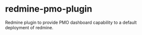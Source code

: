 redmine-pmo-plugin
==================

Redmine plugin to provide PMO dashboard capability to a default deployment of redmine.

#####
